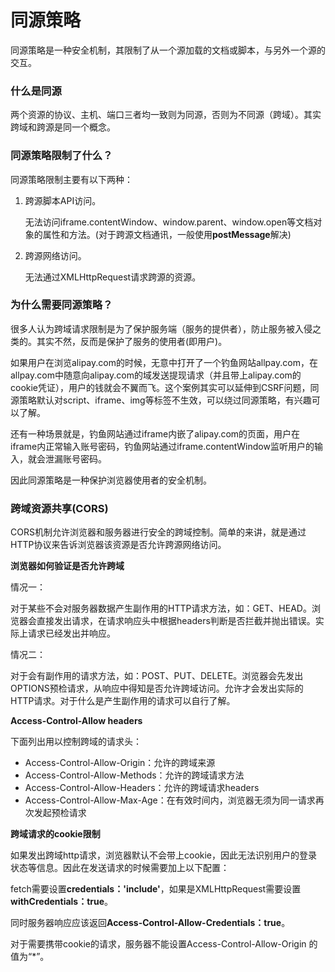 # 同源策略

同源策略是一种安全机制，其限制了从一个源加载的文档或脚本，与另外一个源的交互。



### 什么是同源

两个资源的协议、主机、端口三者均一致则为同源，否则为不同源（跨域）。其实跨域和跨源是同一个概念。



### 同源策略限制了什么？

同源策略限制主要有以下两种：

1. 跨源脚本API访问。

   无法访问iframe.contentWindow、window.parent、window.open等文档对象的属性和方法。(对于跨源文档通讯，一般使用**postMessage**解决)

2. 跨源网络访问。

   无法通过XMLHttpRequest请求跨源的资源。



### 为什么需要同源策略？

很多人认为跨域请求限制是为了保护服务端（服务的提供者），防止服务被入侵之类的。其实不然，反而是保护了服务的使用者(即用户)。

如果用户在浏览alipay.com的时候，无意中打开了一个钓鱼网站allpay.com，在allpay.com中随意向alipay.com的域发送提现请求（并且带上alipay.com的cookie凭证），用户的钱就会不翼而飞。这个案例其实可以延伸到CSRF问题，同源策略默认对script、iframe、img等标签不生效，可以绕过同源策略，有兴趣可以了解。

还有一种场景就是，钓鱼网站通过iframe内嵌了alipay.com的页面，用户在iframe内正常输入账号密码，钓鱼网站通过iframe.contentWindow监听用户的输入，就会泄漏账号密码。

因此同源策略是一种保护浏览器使用者的安全机制。



### 跨域资源共享(CORS)

CORS机制允许浏览器和服务器进行安全的跨域控制。简单的来讲，就是通过HTTP协议来告诉浏览器该资源是否允许跨源网络访问。



**浏览器如何验证是否允许跨域**

情况一：

对于某些不会对服务器数据产生副作用的HTTP请求方法，如：GET、HEAD。浏览器会直接发出请求，在请求响应头中根据headers判断是否拦截并抛出错误。实际上请求已经发出并响应。



情况二：

对于会有副作用的请求方法，如：POST、PUT、DELETE。浏览器会先发出OPTIONS预检请求，从响应中得知是否允许跨域访问。允许才会发出实际的HTTP请求。对于什么是产生副作用的请求可以自行了解。



**Access-Control-Allow headers**

下面列出用以控制跨域的请求头：

* Access-Control-Allow-Origin：允许的跨域来源
* Access-Control-Allow-Methods：允许的跨域请求方法
* Access-Control-Allow-Headers：允许的跨域请求headers
* Access-Control-Allow-Max-Age：在有效时间内，浏览器无须为同一请求再次发起预检请求



**跨域请求的cookie限制**

如果发出跨域http请求，浏览器默认不会带上cookie，因此无法识别用户的登录状态等信息。因此在发送请求的时候需要加上以下配置：

fetch需要设置**credentials：'include'**，如果是XMLHttpRequest需要设置**withCredentials：true**。

同时服务器响应应该返回**Access-Control-Allow-Credentials：true**。

对于需要携带cookie的请求，服务器不能设置Access-Control-Allow-Origin 的值为“*”。